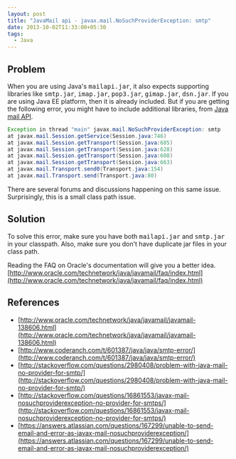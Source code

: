 ```yaml
---
layout: post
title: "JavaMail api - javax.mail.NoSuchProviderException: smtp"
date: 2013-10-02T11:33:00+05:30
tags:
  - Java
---
```


## Problem ##

When you are using Java's <tt>mailapi.jar</tt>, it also expects supporting libraries like <tt>smtp.jar</tt>, <tt>imap.jar</tt>, <tt>pop3.jar</tt>, <tt>gimap.jar</tt>, <tt>dsn.jar</tt>. If you are using Java EE platform, then it is already included. But if you are getting the following error, you might have to include additional libraries, from [Java mail API](https://java.net/projects/javamail/pages/Home/).

```java
Exception in thread "main" javax.mail.NoSuchProviderException: smtp
at javax.mail.Session.getService(Session.java:746)
at javax.mail.Session.getTransport(Session.java:685)
at javax.mail.Session.getTransport(Session.java:628)
at javax.mail.Session.getTransport(Session.java:608)
at javax.mail.Session.getTransport(Session.java:663)
at javax.mail.Transport.send0(Transport.java:154)
at javax.mail.Transport.send(Transport.java:80)
```

There are several forums and discussions happening on this same issue. Surprisingly, this is a small class path issue.

## Solution ##

To solve this error, make sure you have both <tt>mailapi.jar</tt> and <tt>smtp.jar</tt> in your classpath. Also, make sure you don't have duplicate jar files in your class path.

Reading the FAQ on Oracle's documentation will give you a better idea. [http://www.oracle.com/technetwork/java/javamail/faq/index.html](http://www.oracle.com/technetwork/java/javamail/faq/index.html)

## References ##

* [http://www.oracle.com/technetwork/java/javamail/javamail-138606.html](http://www.oracle.com/technetwork/java/javamail/javamail-138606.html)
* [http://www.coderanch.com/t/601387/java/java/smtp-error/](http://www.coderanch.com/t/601387/java/java/smtp-error/)
* [http://stackoverflow.com/questions/2980408/problem-with-java-mail-no-provider-for-smtp/](http://stackoverflow.com/questions/2980408/problem-with-java-mail-no-provider-for-smtp/)
* [http://stackoverflow.com/questions/16861553/javax-mail-nosuchproviderexception-no-provider-for-smtps/](http://stackoverflow.com/questions/16861553/javax-mail-nosuchproviderexception-no-provider-for-smtps/)
* [https://answers.atlassian.com/questions/167299/unable-to-send-email-and-error-as-javax-mail-nosuchproviderexception/](https://answers.atlassian.com/questions/167299/unable-to-send-email-and-error-as-javax-mail-nosuchproviderexception/)
